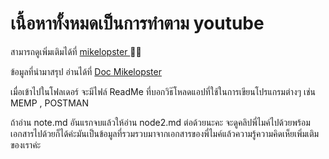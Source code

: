 # เนื้อหาทั้งหมดเป็นการทำตาม youtube
สามารถดูเพิ่มเติมได้ที่ [mikelopster ](https://youtu.be/C5kv44Srv7w?si=GEVItPvXE9NbD_n6)🧑‍💻

ข้อมูลที่นำมาสรุป  อ่านได้ที่ [Doc Mikelopster](https://docs.mikelopster.dev/c/web101/chapter-7/intro)

เมื่อเข้าไปในโฟลเดอร์ จะมีไฟล์ ReadMe ที่บอกวิธ๊โหลดแอปที่ใช้ในการเขียนโปรแกรมต่างๆ เช่น MEMP , POSTMAN

ถ้าอ่าน note.md อันแรกจบแล้วให้อ่าน node2.md ต่อด้วยนะคะ จะดูคลิปพี่ไมค์ไปด้วยพร้อมเอกสารไปด้วยก็ได้ค่ะมันเป็นข้อมูลที่รวมรวบมาจากเอกสารของพี่ไมค์แล้วความรู้ความคิดเห็ยเพิ่มเติมของเราค่ะ 